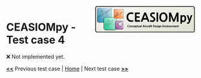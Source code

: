 <img align="right" height="70" src="../../documents/logos/CEASIOMpy_banner_main.png">

# CEASIOMpy - Test case 4

:x: Not implemented yet.

[**<<**](../test_case_3/README.md) Previous test case | [Home](../../README.md#test-cases) | Next test case [**>>**](../test_case_5/README.md)

